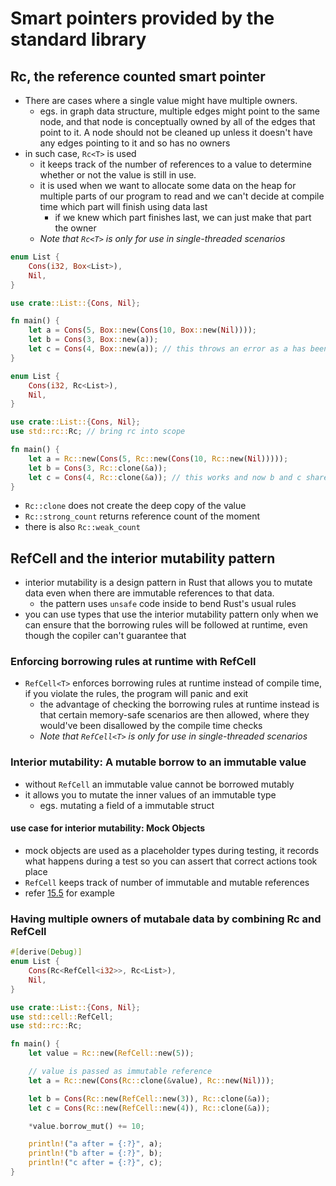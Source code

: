 # Smart pointers provided by the standard library
## Rc<T>, the reference counted smart pointer
- There are cases where a single value might have multiple owners.
  - egs. in graph data structure, multiple edges might point to the same node, and that node is conceptually owned by all of the edges that point to it. A node should not be cleaned up unless it doesn't have any edges pointing to it and so has no owners
- in such case, `Rc<T>` is used
  - it keeps track of the number of references to a value to determine whether or not the value is still in use.
  - it is used when we want to allocate some data on the heap for multiple parts of our program to read and we can't decide at compile time which part will finish using data last
    - if we knew which part finishes last, we can just make that part the owner
  - *Note that `Rc<T>` is only for use in single-threaded scenarios*

```rust
enum List {
    Cons(i32, Box<List>),
    Nil,
}

use crate::List::{Cons, Nil};

fn main() {
    let a = Cons(5, Box::new(Cons(10, Box::new(Nil))));
    let b = Cons(3, Box::new(a));
    let c = Cons(4, Box::new(a)); // this throws an error as a has been moved to b
}

enum List {
    Cons(i32, Rc<List>),
    Nil,
}

use crate::List::{Cons, Nil};
use std::rc::Rc; // bring rc into scope

fn main() {
    let a = Rc::new(Cons(5, Rc::new(Cons(10, Rc::new(Nil)))));
    let b = Cons(3, Rc::clone(&a));
    let c = Cons(4, Rc::clone(&a)); // this works and now b and c shares ownership of a
}
```
- `Rc::clone` does not create the deep copy of the value
- `Rc::strong_count` returns reference count of the moment
- there is also `Rc::weak_count`

## RefCell<T> and the interior mutability pattern
- interior mutability is a design pattern in Rust that allows you to mutate data even when there are immutable references to that data.
  - the pattern uses `unsafe` code inside to bend Rust's usual rules
- you can use types that use the interior mutability pattern only when we can ensure that the borrowing rules will be followed at runtime, even though the copiler can't guarantee that

### Enforcing borrowing rules at runtime with RefCell
- `RefCell<T>` enforces borrowing rules at runtime instead of compile time, if you violate the rules, the program will panic and exit
  - the advantage of checking the borrowing rules at runtime instead is that certain memory-safe scenarios are then allowed, where they would've been disallowed by the compile time checks
  - *Note that `RefCell<T>` is only for use in single-threaded scenarios*

### Interior mutability: A mutable borrow to an immutable value
- without `RefCell` an immutable value cannot be borrowed mutably
- it allows you to mutate the inner values of an immutable type
  - egs. mutating a field of a immutable struct
#### use case for interior mutability: Mock Objects
- mock objects are used as a placeholder types during testing, it records what happens during a test so you can assert that correct actions took place
- `RefCell` keeps track of number of immutable and mutable references
- refer [15.5](https://doc.rust-lang.org/book/ch15-05-interior-mutability.html) for example

### Having multiple owners of mutabale data by combining Rc and RefCell
```rust
#[derive(Debug)]
enum List {
    Cons(Rc<RefCell<i32>>, Rc<List>),
    Nil,
}

use crate::List::{Cons, Nil};
use std::cell::RefCell;
use std::rc::Rc;

fn main() {
    let value = Rc::new(RefCell::new(5));

    // value is passed as immutable reference
    let a = Rc::new(Cons(Rc::clone(&value), Rc::new(Nil)));

    let b = Cons(Rc::new(RefCell::new(3)), Rc::clone(&a));
    let c = Cons(Rc::new(RefCell::new(4)), Rc::clone(&a));

    *value.borrow_mut() += 10;

    println!("a after = {:?}", a);
    println!("b after = {:?}", b);
    println!("c after = {:?}", c);
}
```

